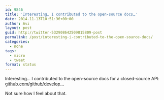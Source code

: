 ```yaml
---
id: 9846
title: 'Interesting… I contributed to the open-source docs…'
date: 2014-11-13T10:51:36+00:00
author: Avi
layout: post
guid: http://twitter-532908642509815809-post
permalink: /post/interesting-i-contributed-to-the-open-source-docs/
categories:
  - none
tags:
  - micro
  - tweet
format: status
---
```

Interesting… I contributed to the open-source docs for a closed-source API: [github.com/github/develop…](https://github.com/github/developer.github.com/pull/566)

Not sure how I feel about that.